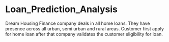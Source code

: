 # Loan_Prediction_Analysis
Dream Housing Finance company deals in all home loans. They have presence across all urban, semi urban and rural areas. Customer first apply for home loan after that company validates the customer eligibility for loan.
